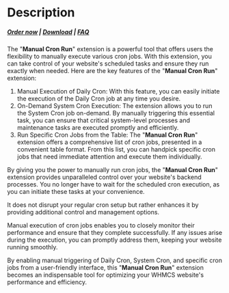 # Description

#####  [Order now](https://puqcloud.com/whmcs-addon-puq-customization.php) | [Download](https://download.puqcloud.com/WHMCS/addons/PUQ-Customization/) | [FAQ](https://faq.puqcloud.com/)

The "**Manual Cron Run**" extension is a powerful tool that offers users the flexibility to manually execute various cron jobs. With this extension, you can take control of your website's scheduled tasks and ensure they run exactly when needed. Here are the key features of the "**Manual Cron Run**" extension:

1. Manual Execution of Daily Cron: With this feature, you can easily initiate the execution of the Daily Cron job at any time you desire.
2. On-Demand System Cron Execution: The extension allows you to run the System Cron job on-demand. By manually triggering this essential task, you can ensure that critical system-level processes and maintenance tasks are executed promptly and efficiently.
3. Run Specific Cron Jobs from the Table: The "**Manual Cron Run**" extension offers a comprehensive list of cron jobs, presented in a convenient table format. From this list, you can handpick specific cron jobs that need immediate attention and execute them individually.

By giving you the power to manually run cron jobs, the "**Manual Cron Run**" extension provides unparalleled control over your website's backend processes. You no longer have to wait for the scheduled cron execution, as you can initiate these tasks at your convenience.

It does not disrupt your regular cron setup but rather enhances it by providing additional control and management options.

Manual execution of cron jobs enables you to closely monitor their performance and ensure that they complete successfully. If any issues arise during the execution, you can promptly address them, keeping your website running smoothly.

By enabling manual triggering of Daily Cron, System Cron, and specific cron jobs from a user-friendly interface, this "**Manual Cron Run**" extension becomes an indispensable tool for optimizing your WHMCS website's performance and efficiency.